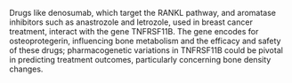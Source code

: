 Drugs like denosumab, which target the RANKL pathway, and aromatase inhibitors such as anastrozole and letrozole, used in breast cancer treatment, interact with the gene TNFRSF11B. The gene encodes for osteoprotegerin, influencing bone metabolism and the efficacy and safety of these drugs; pharmacogenetic variations in TNFRSF11B could be pivotal in predicting treatment outcomes, particularly concerning bone density changes.